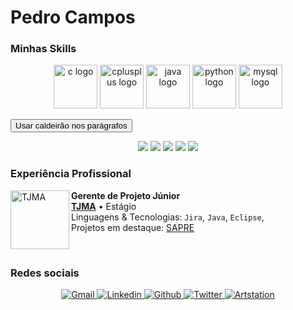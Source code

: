 # Pedro Campos

<h3>Minhas Skills</h3>

<p align="center">
  <img src="https://predocampos.github.io/public/images/icons/c-original.svg"               alt="c logo"          width="70" height="70">
  <img src="https://predocampos.github.io/public/images/icons/cplusplus-original.svg"       alt="cplusplus logo"  width="70" height="70">
  <img src="https://predocampos.github.io/public/images/icons/java-original.svg"            alt="java logo"       width="70" height="70">
  <img src="https://predocampos.github.io/public/images/icons/python-original.svg"          alt="python logo"     width="70" height="70">
  <img src="https://predocampos.github.io/public/images/icons/mysql-original-wordmark.svg"  alt="mysql logo"      width="70" height="70">
</p>

<button data-toggle-text="Que horrível! Mudar de volta!">Usar caldeirão nos parágrafos</button>

<div style="text-align:center;margin:auto;font-size:50px">
    <i class="devicon-html5-plain"></i>
    <i class="devicon-css3-plain"></i>
    <i class="devicon-javascript-plain"></i>
    <i class="devicon-selenium-plain"></i>
    <i class="devicon-wordpress-plain"></i>
</div>

<div id="DevOps" style="text-align:center;margin:auto;font-size:50px">
    <i class="devicon-git-plain"></i>
    <i class="devicon-github-plain"></i>
    <i class="devicon-gitlab-plain"></i>
</div>

<div style="text-align:center;margin:auto">
    <img src="https://img.shields.io/badge/Jira-0052CC?style=for-the-badge&logo=jira&logoColor=white">
    <img src="https://img.shields.io/badge/Figma-F24E1E?style=for-the-badge&logo=figma&logoColor=white">
    <img src="https://img.shields.io/badge/Eclipse-2C2255?style=for-the-badge&logo=eclipseide&logoColor=white">
    <img src="https://img.shields.io/badge/VScode-007ACC?style=for-the-badge&logo=visualstudiocode&logoColor=white">
    <img src="https://img.shields.io/badge/unity-FFFFFF?style=for-the-badge&logo=unity&logoColor=black">
</div>

<h3>Experiência Profissional</h3>

[<img align="left" height="94px" width="94px" alt="TJMA" src="https://www.irib.org.br/app/webroot/files/downloads/images/MARCA%20SECUNDARIA%201.png">][tjma.link]
**Gerente de Projeto Júnior** \
[**TJMA**][tjma.link] • Estágio \
Linguagens & Tecnologias: `Jira`, `Java`, `Eclipse`,\
Projetos em destaque: [SAPRE]()

<br/>

<h3>Redes sociais</h3>

<div style="text-align:center">
      <a href="mailto:phenriquebcampos@gmail.com">
        <img alt="Gmail" src="https://img.shields.io/badge/Gmail-EA4335?style=flat&logo=gmail&logoColor=white">
      </a>
      <a href="https://www.linkedin.com/in/pedro-camposti/">
        <img alt="Linkedin" src="https://img.shields.io/badge/LinkedIn-0077B5?style=flat&logo=linkedin&logoColor=white">
      </a>
      <a href="https://github.com/PredoCampos">
        <img alt="Github" src="https://img.shields.io/badge/GitHub-100000?style=flat&logo=github&logoColor=white">
      </a>
      <a href="https://twitter.com/drope_sem_rumo">
        <img alt="Twitter" src="https://img.shields.io/badge/Twitter-1DA1F2?style=flat&logo=twitter&logoColor=white">
      </a>
      <a href="https://twitter.com/drope_sem_rumo">
        <img alt="Artstation" src="https://img.shields.io/badge/Twitter-1DA1F2?style=flat&logo=twitter&logoColor=white">
      </a>
</div>

<br/>

[//]: #

<link rel="stylesheet" href="https://cdn.jsdelivr.net/gh/devicons/devicon@v2.15.1/devicon.min.css">

[tjma.link]: <https://www.tjma.jus.br/>
